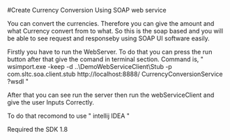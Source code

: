 
#Create Currency Conversion Using SOAP web service 

You can convert the currencies. Therefore you can give the amount and what Currency convert from to what. So this is the soap based and you will be able to see request and responseby using SOAP UI software easily.

Firstly you have to run the WebServer. To do that you can press the run button after that give the comand in terminal section. Command is, "
wsimport.exe -keep -d ..\DemoWebServiceClient\Stub -p com.sltc.soa.client.stub http://localhost:8888/ CurrencyConversionService
?wsdl "

After that you can see run the server then run the webServiceClient and give the user Inputs Correctly.

To do that recomond to use " intellij IDEA "

Required the SDK 1.8
